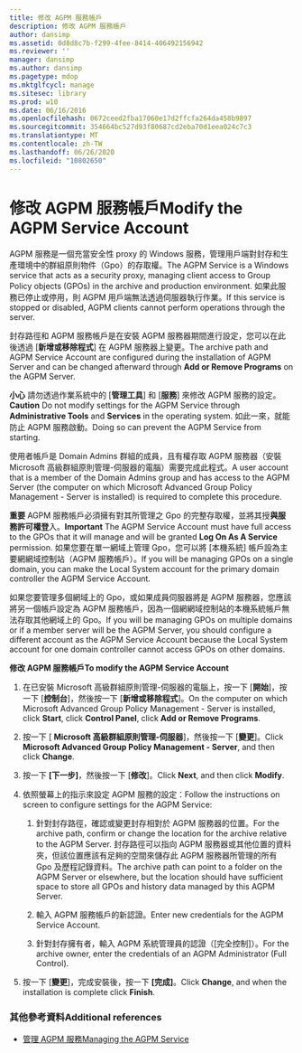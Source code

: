 ```yaml
---
title: 修改 AGPM 服務帳戶
description: 修改 AGPM 服務帳戶
author: dansimp
ms.assetid: 0d8d8c7b-f299-4fee-8414-406492156942
ms.reviewer: ''
manager: dansimp
ms.author: dansimp
ms.pagetype: mdop
ms.mktglfcycl: manage
ms.sitesec: library
ms.prod: w10
ms.date: 06/16/2016
ms.openlocfilehash: 0672ceed2fba17060e17d2ffcfa264da458b9897
ms.sourcegitcommit: 354664bc527d93f80687cd2eba70d1eea024c7c3
ms.translationtype: MT
ms.contentlocale: zh-TW
ms.lasthandoff: 06/26/2020
ms.locfileid: "10802650"
---
```

# <span data-ttu-id="26c7e-103">修改 AGPM 服務帳戶</span><span class="sxs-lookup"><span data-stu-id="26c7e-103">Modify the AGPM Service Account</span></span>


<span data-ttu-id="26c7e-104">AGPM 服務是一個充當安全性 proxy 的 Windows 服務，管理用戶端對封存和生產環境中的群組原則物件（Gpo）的存取權。</span><span class="sxs-lookup"><span data-stu-id="26c7e-104">The AGPM Service is a Windows service that acts as a security proxy, managing client access to Group Policy objects (GPOs) in the archive and production environment.</span></span> <span data-ttu-id="26c7e-105">如果此服務已停止或停用，則 AGPM 用戶端無法透過伺服器執行作業。</span><span class="sxs-lookup"><span data-stu-id="26c7e-105">If this service is stopped or disabled, AGPM clients cannot perform operations through the server.</span></span>

<span data-ttu-id="26c7e-106">封存路徑和 AGPM 服務帳戶是在安裝 AGPM 服務器期間進行設定，您可以在此後透過 [**新增或移除程式**] 在 AGPM 服務器上變更。</span><span class="sxs-lookup"><span data-stu-id="26c7e-106">The archive path and AGPM Service Account are configured during the installation of AGPM Server and can be changed afterward through **Add or Remove Programs** on the AGPM Server.</span></span>

<span data-ttu-id="26c7e-107">**小心** 請勿透過作業系統中的 [**管理工具**] 和 [**服務**] 來修改 AGPM 服務的設定。</span><span class="sxs-lookup"><span data-stu-id="26c7e-107">**Caution** Do not modify settings for the AGPM Service through **Administrative Tools** and **Services** in the operating system.</span></span> <span data-ttu-id="26c7e-108">如此一來，就能防止 AGPM 服務啟動。</span><span class="sxs-lookup"><span data-stu-id="26c7e-108">Doing so can prevent the AGPM Service from starting.</span></span>

 

<span data-ttu-id="26c7e-109">使用者帳戶是 Domain Admins 群組的成員，且有權存取 AGPM 服務器（安裝 Microsoft 高級群組原則管理-伺服器的電腦）需要完成此程式。</span><span class="sxs-lookup"><span data-stu-id="26c7e-109">A user account that is a member of the Domain Admins group and has access to the AGPM Server (the computer on which Microsoft Advanced Group Policy Management - Server is installed) is required to complete this procedure.</span></span>

<span data-ttu-id="26c7e-110">**重要** AGPM 服務帳戶必須擁有對其所管理之 Gpo 的完整存取權，並將其授**與服務許可權登**入。</span><span class="sxs-lookup"><span data-stu-id="26c7e-110">**Important** The AGPM Service Account must have full access to the GPOs that it will manage and will be granted **Log On As A Service** permission.</span></span> <span data-ttu-id="26c7e-111">如果您要在單一網域上管理 Gpo，您可以將 [本機系統] 帳戶設為主要網網域控制站（AGPM 服務帳戶）。</span><span class="sxs-lookup"><span data-stu-id="26c7e-111">If you will be managing GPOs on a single domain, you can make the Local System account for the primary domain controller the AGPM Service Account.</span></span>

<span data-ttu-id="26c7e-112">如果您要管理多個網域上的 Gpo，或如果成員伺服器將是 AGPM 服務器，您應該將另一個帳戶設定為 AGPM 服務帳戶，因為一個網網域控制站的本機系統帳戶無法存取其他網域上的 Gpo。</span><span class="sxs-lookup"><span data-stu-id="26c7e-112">If you will be managing GPOs on multiple domains or if a member server will be the AGPM Server, you should configure a different account as the AGPM Service Account because the Local System account for one domain controller cannot access GPOs on other domains.</span></span>

 

**<span data-ttu-id="26c7e-113">修改 AGPM 服務帳戶</span><span class="sxs-lookup"><span data-stu-id="26c7e-113">To modify the AGPM Service Account</span></span>**

1.  <span data-ttu-id="26c7e-114">在已安裝 Microsoft 高級群組原則管理-伺服器的電腦上，按一下 [**開始**]，按一下 [**控制台**]，然後按一下 [**新增或移除程式**]。</span><span class="sxs-lookup"><span data-stu-id="26c7e-114">On the computer on which Microsoft Advanced Group Policy Management - Server is installed, click **Start**, click **Control Panel**, click **Add or Remove Programs**.</span></span>

2.  <span data-ttu-id="26c7e-115">按一下 [ **Microsoft 高級群組原則管理-伺服器**]，然後按一下 [**變更**]。</span><span class="sxs-lookup"><span data-stu-id="26c7e-115">Click **Microsoft Advanced Group Policy Management - Server**, and then click **Change**.</span></span>

3.  <span data-ttu-id="26c7e-116">按一下 **[下一步]**，然後按一下 [**修改**]。</span><span class="sxs-lookup"><span data-stu-id="26c7e-116">Click **Next**, and then click **Modify**.</span></span>

4.  <span data-ttu-id="26c7e-117">依照螢幕上的指示來設定 AGPM 服務的設定：</span><span class="sxs-lookup"><span data-stu-id="26c7e-117">Follow the instructions on screen to configure settings for the AGPM Service:</span></span>

    1.  <span data-ttu-id="26c7e-118">針對封存路徑，確認或變更封存相對於 AGPM 服務器的位置。</span><span class="sxs-lookup"><span data-stu-id="26c7e-118">For the archive path, confirm or change the location for the archive relative to the AGPM Server.</span></span> <span data-ttu-id="26c7e-119">封存路徑可以指向 AGPM 服務器或其他位置的資料夾，但該位置應該有足夠的空間來儲存此 AGPM 服務器所管理的所有 Gpo 及歷程記錄資料。</span><span class="sxs-lookup"><span data-stu-id="26c7e-119">The archive path can point to a folder on the AGPM Server or elsewhere, but the location should have sufficient space to store all GPOs and history data managed by this AGPM Server.</span></span>

    2.  <span data-ttu-id="26c7e-120">輸入 AGPM 服務帳戶的新認證。</span><span class="sxs-lookup"><span data-stu-id="26c7e-120">Enter new credentials for the AGPM Service Account.</span></span>

    3.  <span data-ttu-id="26c7e-121">針對封存擁有者，輸入 AGPM 系統管理員的認證（[完全控制]）。</span><span class="sxs-lookup"><span data-stu-id="26c7e-121">For the archive owner, enter the credentials of an AGPM Administrator (Full Control).</span></span>

5.  <span data-ttu-id="26c7e-122">按一下 [**變更**]，完成安裝後，按一下 **[完成]**。</span><span class="sxs-lookup"><span data-stu-id="26c7e-122">Click **Change**, and when the installation is complete click **Finish**.</span></span>

### <span data-ttu-id="26c7e-123">其他參考資料</span><span class="sxs-lookup"><span data-stu-id="26c7e-123">Additional references</span></span>

-   [<span data-ttu-id="26c7e-124">管理 AGPM 服務</span><span class="sxs-lookup"><span data-stu-id="26c7e-124">Managing the AGPM Service</span></span>](managing-the-agpm-service.md)

 

 





